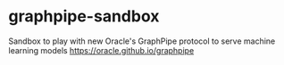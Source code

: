 # graphpipe-sandbox
Sandbox to play with new Oracle's GraphPipe protocol to serve machine learning models https://oracle.github.io/graphpipe 

